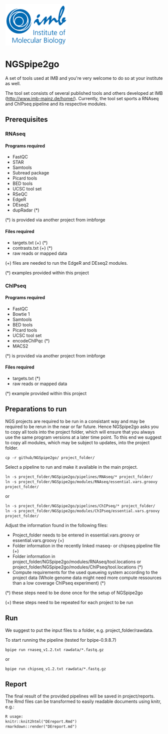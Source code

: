 ![IMB-logo](resources/IMB_logo.png)

# NGSpipe2go #
A set of tools used at IMB and you're very welcome to do so at your institute as well.

The tool set consists of several published tools and others developed at IMB (<http://www.imb-mainz.de/home/>).
Currently, the tool set sports a RNAseq and ChIPseq pipeline and its respective modules.

## Prerequisites ##
### RNAseq ###
#### Programs required ####
- FastQC
- STAR
- Samtools
- Subread package
- Picard tools
- BED tools
- UCSC tool set
- RSeQC
- EdgeR
- DEseq2
- dupRadar (*)

(*) is provided via another project from imbforge

#### Files required ####
- targets.txt (+) (*)
- contrasts.txt (+) (*)
- raw reads or mapped data

(+) files are needed to run the EdgeR and DEseq2 modules.

(*) examples provided within this project

### ChIPseq ###
#### Programs required ####
- FastQC
- Bowtie 1
- Samtools
- BED tools
- Picard tools
- UCSC tool set
- encodeChIPqc (*)
- MACS2

(*) is provided via another project from imbforge

#### Files required ####
- targets.txt (*)
- raw reads or mapped data

(*) example provided within this project

## Preparations to run ##
NGS projects are required to be run in a consistant way and may be required to be rerun in the near or far future. Hence NGSpipe2go asks you to copy all tools into the project folder, which will ensure that you always use the same program versions at a later time point.
To this end we suggest to copy all modules, which may be subject to updates, into the project folder.

    cp -r github/NGSpipe2go/ project_folder/

Select a pipeline to run and make it available in the main project.

    ln -s project_folder/NGSpipe2go/pipelines/RNAseq/* project_folder/
    ln -s project_folder/NGSpipe2go/modules/RNAseq/essential.vars.groovy project_folder/
or 

    ln -s project_folder/NGSpipe2go/pipelines/ChIPseq/* project_folder/
    ln -s project_folder/NGSpipe2go/modules/ChIPseq/essential.vars.groovy project_folder/

Adjust the information found in the following files:
- Project_folder needs to be entered in essential.vars.groovy or essential.vars.groovy (+)
- Folder information in the recently linked rnaseq- or chipseq pipeline file (+)
- Folder information in project_folder/NGSpipe2go/modules/RNAseq/tool.locations or project_folder/NGSpipe2go/modules/ChIPseq/tool.locations (*)
- Compute requirements for the used queueing system according to the project data (Whole genome data might need more compute ressources than a low coverage ChIPseq experiment) (*)

(*) these steps need to be done once for the setup of NGSpipe2go

(+) these steps need to be repeated for each project to be run

## Run ##

We suggest to put the input files to a folder, e.g. project_folder/rawdata.

To start running the pipeline (tested for bpipe-0.9.8.7)

    bpipe run rnaseq_v1.2.txt rawdata/*.fastq.gz
or

    bpipe run chipseq_v1.2.txt rawdata/*.fastq.gz

## Report ##

The final result of the provided pipelines will be saved in project/reports. The Rmd files can be transformed to easily readable documents using knitr, e.g.:
    
    R usage:
    knitr::knit2html("DEreport.Rmd")
    rmarkdown::render("DEreport.md")


